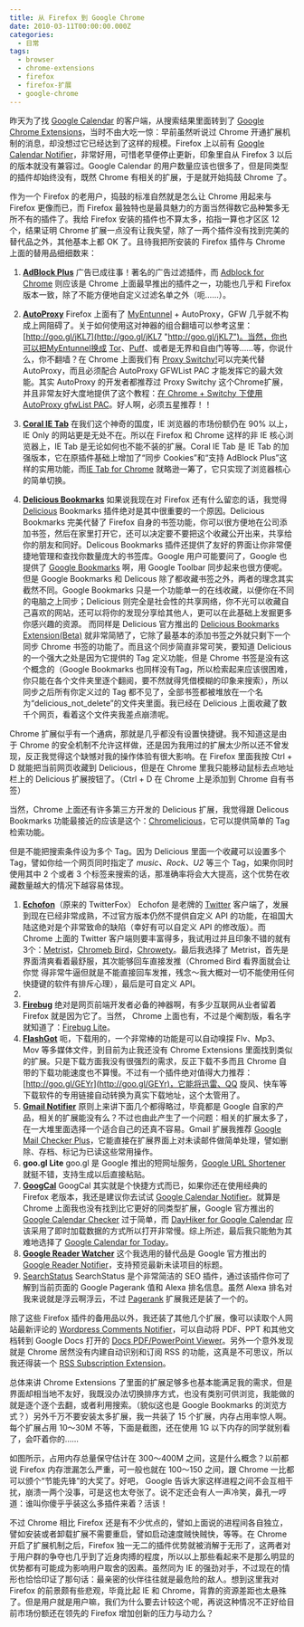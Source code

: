 ```yaml
---
title: 从 Firefox 到 Google Chrome
date: 2010-03-11T00:00:00.000Z
categories:
  - 日常
tags:
  - browser
  - chrome-extensions
  - firefox
  - firefox-扩展
  - google-chrome
---
```


昨天为了找 [Google Calendar](http://calendar.google.com/) 的客户端，从搜索结果里面转到了 [Google Chrome Extensions](https://chrome.google.com/extensions/)，当时不由大吃一惊：早前虽然听说过 Chrome 开通扩展机制的消息，却没想过它已经达到了这样的规模。Firefox 上以前有 [Google Calendar Notifier](https://addons.mozilla.org/en-US/firefox/addon/2528)，非常好用，可惜老早便停止更新，印象里自从 Firefox 3 以后的版本就没有兼容过。Google Calendar 的用户数量应该也很多了，但是同类型的插件却始终没有，既然 Chrome 有相关的扩展，于是就开始捣鼓 Chrome 了。

作为一个 Firefox 的老用户，捣鼓的标准自然就是怎么让 Chrome 用起来与 Firefox 更像而已，而 Firefox 最独特也是最具魅力的方面当然得数它品种繁多无所不有的插件了。我给 Firefox 安装的插件也不算太多，掐指一算也才区区 12 个，结果证明 Chrome 扩展一点没有让我失望，除了一两个插件没有找到完美的替代品之外，其他基本上都 OK 了。且待我把所安装的 Firefox 插件与 Chrome 上面的替用品细细数来：

1. [**AdBlock Plus**](http://adblockplus.org/en/) 广告已成往事！著名的广告过滤插件，而 [Adblock for Chrome](https://chrome.google.com/extensions/detail/gighmmpiobklfepjocnamgkkbiglidom) 则应该是 Chrome 上面最早推出的插件之一，功能也几乎和 Firefox 版本一致，除了不能方便地自定义过滤名单之外（呃……）。

2. [**AutoProxy**](http://autoproxy.org/) Firefox 上面有了 [MyEntunnel](http://nemesis2.qx.net/pages/MyEnTunnel) + AutoProxy，GFW 几乎就不构成上网阻碍了。关于如何使用这对神器的组合翻墙可以参考这里：[http://goo.gl/jKL7](http://goo.gl/jKL7 "http://goo.gl/jKL7")。当然，你也可以把MyEntunnel换成 [Tor](www.torproject.org/index.html.zh-cn)、[Puff](http://www.erights.net/)、或者是无界和自由门等等……等，你说什么，你不翻墙？在 Chrome 上面我们有 [Proxy Switchy!](https://chrome.google.com/extensions/detail/caehdcpeofiiigpdhbabniblemipncjj)可以完美代替 AutoProxy，而且必须配合 AutoProxy GFWList PAC 才能发挥它的最大效能。其实 AutoProxy 的开发者都推荐过 Proxy Switchy 这个Chrome扩展，并且非常友好大度地提供了这个教程：[在 Chrome + Switchy 下使用 AutoProxy gfwList PAC](http://autoproxy.org/zh-CN/node/61)。好人啊，必须五星推荐！！

3. [**Coral IE Tab**](http://coralietab.mozdev.org/) 在我们这个神奇的国度，IE 浏览器的市场份额仍在 90% 以上，IE Only 的网站更是无处不在。所以在 Firefox 和 Chrome 这样的非 IE 核心浏览器上，IE Tab 是无论如何也不能不装的扩展。Coral IE Tab 是 IE Tab 的加强版本，它在原插件基础上增加了“同步 Cookies”和“支持 AdBlock Plus”这样的实用功能，而[IE Tab for Chrome](https://chrome.google.com/extensions/detail/hehijbfgiekmjfkfjpbkbammjbdenadd) 就略逊一筹了，它只实现了浏览器核心的简单切换。

4. [**Delicious Bookmarks**](http://delicious.com/help/quicktour/firefox) 如果说我现在对 Firefox 还有什么留恋的话，我觉得 [Delicious](http://delicious.com/) Bookmarks 插件绝对是其中很重要的一个原因。Delicious Bookmarks 完美代替了 Firefox 自身的书签功能，你可以很方便地在公司添加书签，然后在家里打开它，还可以决定要不要把这个收藏公开出来，共享给你的朋友和同好。Delicous Bookmarks 插件还提供了友好的界面让你非常便捷地管理和查找你数量庞大的书签库。Google 用户可能要问了，Google 也提供了 [Google Bookmarks](https://www.google.com/bookmarks/) 啊，用 Google Toolbar 同步起来也很方便呢。但是 Google Bookmarks 和 Delicous 除了都收藏书签之外，两者的理念其实截然不同。Google Bookmarks 只是一个功能单一的在线收藏，以便你在不同的电脑之上同步；Delicious 则完全是社会性的共享网络，你不光可以收藏自己喜欢的网站，还可以将你的发现分享给其他人，更可以在此基础上发掘更多你感兴趣的资源。 而同样是 Delicious 官方推出的 [Delicious Bookmarks Extension(Beta)](https://chrome.google.com/extensions/detail/lnejbeiilmbliffhdepeobjemekgdnok) 就非常简陋了，它除了最基本的添加书签之外就只剩下一个同步 Chrome 书签的功能了。而且这个同步简直非常可笑，要知道 Delicious 的一个强大之处是因为它提供的 Tag 定义功能，但是 Chrome 书签是没有这个概念的（Google Bookmarks 也同样没有Tag，所以检索起来应该很困难，你只能在各个文件夹里逐个翻阅，要不然就得凭借模糊的印象来搜索），所以同步之后所有你定义过的 Tag 都不见了，全部书签都被堆放在一个名为“delicious\_not\_delete”的文件夹里面。我已经在 Delicious 上面收藏了数千个网页，看着这个文件夹我差点崩溃呢。
    
Chrome 扩展似乎有一个通病，那就是几乎都没有设置快捷键。我不知道这是由于 Chrome 的安全机制不允许这样做，还是因为我用过的扩展太少所以还不曾发现，反正我觉得这个缺憾对我的操作体验有很大影响。在 Firefox 里面我按 Ctrl + D 就能把当前网页收藏到 Delicious，但是在 Chrome 里我只能移动鼠标去点地址栏上的 Delicious 扩展按钮了。（Ctrl + D 在 Chrome 上是添加到 Chrome 自有书签）

当然，Chrome 上面还有许多第三方开发的 Delicious 扩展，我觉得跟 Delicous Bookmarks 功能最接近的应该是这个：[Chromelicious](https://chrome.google.com/extensions/detail/jhjeaonknehkebginocakiakmiogeblg)，它可以提供简单的 Tag 检索功能。

但是不能把搜索条件设为多个 Tag。因为 Delicious 里面一个收藏可以设置多个 Tag，譬如你给一个网页同时指定了 _music、Rock、U2_ 等三个 Tag，如果你同时使用其中 2 个或者 3 个标签来搜索的话，那准确率将会大大提高，这个优势在收藏数量越大的情况下越容易体现。

1. [**Echofon**](http://echofon.com/twitter/firefox/)（原来的 TwitterFox） Echofon 是老牌的 [Twitter](http://twitter.com/) 客户端了，发展到现在已经非常成熟，不过官方版本仍然不提供自定义 API 的功能，在祖国大陆这绝对是个非常致命的缺陷（幸好有可以自定义 API 的修改版）。而 Chrome 上面的 Twitter 客户端则要丰富得多，我试用过并且印象不错的就有3个：[Metrist](https://chrome.google.com/extensions/detail/aefaeloiencfjnaljicdoieoekoecmha)，[Chromeb Bird](https://chrome.google.com/extensions/detail/encaiiljifbdbjlphpgpiimidegddhic)，[Chrowety](https://chrome.google.com/extensions/detail/ffcbeckjmgmgigkmnhmgjplmomcpfall)。最后我选择了 Metrist，首先是界面清爽看着最舒服，其次能够回车直接发推（Chromed Bird 看界面就会让你觉 得非常牛逼但就是不能直接回车发推，残念～我大概对一切不能使用任何快捷键的软件有排斥心理），最后是可自定义 API。
2. 
3. [**Firebug**](http://getfirebug.com/) 绝对是网页前端开发者必备的神器啊，有多少互联网从业者留着 Firefox 就是因为它了。当然， Chrome 上面也有，不过是个阉割版，看名字就知道了：[Firebug Lite](https://chrome.google.com/extensions/detail/bnbbfjbeaefgipfjpdabmpadaacmafkj)。
4. [**FlashGot**](http://flashgot.net/) 呃，下载用的，一个非常棒的功能是可以自动嗅探 Flv、Mp3、Mov 等多媒体文件，到目前为止我还没有 Chrome Extensions 里面找到类似的扩展。只是下载方面我没有很强烈的需求，反正下载不多而且 Chrome 自带的下载功能速度也不算慢。不过有一个插件绝对值得大力推荐：[http://goo.gl/GEYr](http://goo.gl/GEYr)，它能将迅雷、QQ 旋风、快车等下载软件的专用链接自动转换为真实下载地址，这个太管用了。
5.  [**Gmail Notifier**](http://www.nexgenmedia.net/extensions/) 原则上来讲下面几个都得略过，毕竟都是 Google 自家的产品，相关的扩展能没有么？不过也由此产生了一个问题：相关的扩展太多了，在一大堆里面选择一个适合自己的还真不容易。Gmail 扩展我推荐 [Google Mail Checker Plus](https://chrome.google.com/extensions/detail/gffjhibehnempbkeheiccaincokdjbfe)，它能直接在扩展界面上对未读邮件做简单处理，譬如删除、存档、标记为已读这些常用操作。
6.  **goo.gl Lite** goo.gl 是 Google 推出的短网址服务，[Google URL Shortener](https://chrome.google.com/extensions/detail/iblijlcdoidgdpfknkckljiocdbnlagk) 就挺不错，支持生成以后直接粘贴。
7.  [**GoogCal**](http://www.bitdrip.com/) GoogCal 其实就是个快捷方式而已，如果你还在使用经典的 Firefox 老版本，我还是建议你去试试 [Google Calendar Notifier](https://addons.mozilla.org/en-US/firefox/addon/2528)。就算是 Chrome 上面我也没有找到比它更好的同类型扩展，Google 官方推出的[Google Calendar Checker](https://chrome.google.com/extensions/detail/ookhcbgokankfmjafalglpofmolfopek) 过于简单，而 [DayHiker for Google Calendar](https://chrome.google.com/extensions/detail/emambmpgicpidmncfacjkeicobamadod) 应该采用了即时加载数据的方式所以打开非常慢。综上所述，最后我只能勉为其难地选择了 [Google Calendar for Today](https://chrome.google.com/extensions/detail/mkaaneppndljkmpgdcglnpfagfhjhipc)。
8.  [**Google Reader Watcher**](http://ajnasz.hu/google-reader-watcher) 这个我选用的替代品是 Google 官方推出的 [Google Reader Notifier](https://chrome.google.com/extensions/detail/apflmjolhbonpkbkooiamcnenbmbjcbf)，支持预览最新未读项目的标题。
9.  [SearchStatus](http://www.quirk.biz/searchstatus/) SearchStatus 是个非常简洁的 SEO 插件，通过该插件你可了解到当前页面的 Google Pagerank 值和 Alexa 排名信息。虽然 Alexa 排名对我来说就是浮云啊浮云，不过 [Pagerank](https://chrome.google.com/extensions/detail/pneoplpmnpjoioldpodoljacigkahohc) 扩展我还是装了一个的。

除了这些 Firefox 插件的备用品以外，我还装了其他几个扩展，像可以读取个人网站最新评论的 [Wordpress Comments Notifier](https://chrome.google.com/extensions/detail/gcdeddgdojngjlkjjheckcdoclboipln)，可以自动将 PDF、PPT 和其他文档转到 Google Docs 打开的 [Docs PDF/PowerPoint Viewer](https://chrome.google.com/extensions/detail/nnbmlagghjjcbdhgmkedmbmedengocbn)。另外一个意外发现就是 Chrome 居然没有内建自动识别和订阅 RSS 的功能，这真是不可思议，所以我还得装一个 [RSS Subscription Extension](https://chrome.google.com/extensions/detail/nlbjncdgjeocebhnmkbbbdekmmmcbfjd)。

总体来讲 Chrome Extensions 了里面的扩展足够多也基本能满足我的需求，但是界面却相当地不友好，我既没办法切换排序方式，也没有类别可供浏览，我能做的就是逐个逐个去翻，或者利用搜索。（貌似这也是 Google Bookmarks 的浏览方式？）另外千万不要安装太多扩展，我一共装了 15 个扩展，内存占用率惊人啊。每个扩展占用 10～30M 不等，下面是截图，还在使用 1G 以下内存的同学就别看了，会吓着你的……

如图所示，占用内存总量保守估计在 300～400M 之间，这是什么概念？以前都说 Firefox 内存泄漏怎么严重，可一般也就在 100～150 之间，跟 Chrome 一比都可以颁个“节能先锋”的大奖了。好吧， Google 告诉大家这样进程之间不会互相干扰，崩溃一两个没事，可是这也太夸张了。说不定还会有人一声冷笑，鼻孔一哼道：谁叫你傻乎乎装这么多插件来着？活该！

不过 Chrome 相比 Firefox 还是有不少优点的，譬如上面说的进程间各自独立，譬如安装或者卸载扩展不需要重启，譬如启动速度贼快贼快，等等。在 Chrome 开启了扩展机制之后，Firefox 独一无二的插件优势就被消解于无形了，这两者对于用户群的争夺也几乎到了近身肉搏的程度，所以以上那些看起来不是那么明显的优势都有可能成为影响用户取舍的因素。虽然同为 IE 的强劲对手，不过现在的情形也恰恰印证了那句话：最亲密的伙伴往往就是最危险的敌人。想到这里我对 Firefox 的前景颇有些悲观，毕竟比起 IE 和 Chrome，背靠的资源差距也太悬殊了。但是用户就是用户嘛，我们为什么要去计较这个呢，再说这种情况不正好给目前市场份额还在领先的 Firefox 增加创新的压力与动力么？
